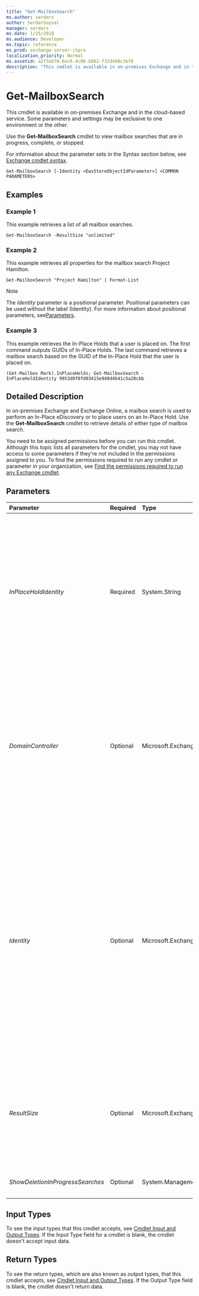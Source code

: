 ```yaml
---
title: "Get-MailboxSearch"
ms.author: serdars
author: SerdarSoysal
manager: serdars
ms.date: 1/25/2018
ms.audience: Developer
ms.topic: reference
ms.prod: exchange-server-itpro
localization_priority: Normal
ms.assetid: a2f3ab70-6ec6-4c06-b862-f32d498c3ef8
description: "This cmdlet is available in on-premises Exchange and in the cloud-based service. Some parameters and settings may be exclusive to one environment or the other."
---
```


# Get-MailboxSearch

This cmdlet is available in on-premises Exchange and in the cloud-based service. Some parameters and settings may be exclusive to one environment or the other. 
  
Use the **Get-MailboxSearch** cmdlet to view mailbox searches that are in progress, complete, or stopped.
  
For information about the parameter sets in the Syntax section below, see [Exchange cmdlet syntax](https://technet.microsoft.com/library/bb123552.aspx). 
  
```
Get-MailboxSearch [-Identity <EwsStoreObjectIdParameter>] <COMMON PARAMETERS>

```

## Examples
<a name="Examples"> </a>

### Example 1

This example retrieves a list of all mailbox searches.
  
```
Get-MailboxSearch -ResultSize "unlimited"
```

### Example 2

This example retrieves all properties for the mailbox search Project Hamilton.
  
```
Get-MailboxSearch "Project Hamilton" | Format-List
```

> [!NOTE]
> The _Identity_ parameter is a positional parameter. Positional parameters can be used without the label (Identity). For more information about positional parameters, see[Parameters](https://technet.microsoft.com/library/bc81f639-c822-4b2b-a692-694c43f5f57e.aspx). 
  
### Example 3

This example retrieves the In-Place Holds that a user is placed on. The first command outputs GUIDs of In-Place Holds. The last command retrieves a mailbox search based on the GUID of the In-Place Hold that the user is placed on.
  
```
(Get-Mailbox Mark).InPlaceHolds; Get-MailboxSearch -InPlaceHoldIdentity 9953d0f0fd03415e949d4b41c5a28cbb
```

## Detailed Description
<a name="DetailedDescription"> </a>

In on-premises Exchange and Exchange Online, a mailbox search is used to perform an In-Place eDiscovery or to place users on an In-Place Hold. Use the **Get-MailboxSearch** cmdlet to retrieve details of either type of mailbox search.
  
You need to be assigned permissions before you can run this cmdlet. Although this topic lists all parameters for the cmdlet, you may not have access to some parameters if they're not included in the permissions assigned to you. To find the permissions required to run any cmdlet or parameter in your organization, see [Find the permissions required to run any Exchange cmdlet](https://technet.microsoft.com/library/mt432940.aspx).
  
## Parameters
<a name="DetailedDescription"> </a>

|**Parameter**|**Required**|**Type**|**Description**|
|:-----|:-----|:-----|:-----|
| _InPlaceHoldIdentity_ <br/> |Required  <br/> |System.String  <br/> |The _InPlaceHoldIdentity_ parameter specifies the GUID of an In-Place Hold. Use this parameter to search for an In-Place Hold that a user is placed on. GUIDs of all In-Place Holds that a user is placed on are added to the user's **InPlaceHolds** property. You can retrieve the property by using the **Get-Mailbox** cmdlet. <br/> |
| _DomainController_ <br/> |Optional  <br/> |Microsoft.Exchange.Data.Fqdn  <br/> |This parameter is available only in on-premises Exchange.  <br/> The _DomainController_ parameter specifies the domain controller that's used by this cmdlet to read data from or write data to Active Directory. You identify the domain controller by its fully qualified domain name (FQDN). For example, `dc01.contoso.com`.  <br/> |
| _Identity_ <br/> |Optional  <br/> |Microsoft.Exchange.Configuration.Tasks.EwsStoreObjectIdParameter  <br/> | The _Identity_ parameter specifies the name of the search query. If a name isn't provided, all mailbox search queries are returned. <br/>  To improve the performance of this cmdlet in Exchange Online, some mailbox search properties aren't returned if you don't specify the name of a mailbox search. These properties are: <br/>  SourceMailboxes <br/>  Sources <br/>  SearchQuery <br/>  ResultsLink <br/>  PreviewResultsLink <br/>  Errors <br/>  To view these properties, you have to provide the name of a mailbox search. <br/> |
| _ResultSize_ <br/> |Optional  <br/> |Microsoft.Exchange.Data.Unlimited  <br/> |The _ResultSize_ parameter specifies the maximum number of results to return. If you want to return all requests that match the query, use `unlimited` for the value of this parameter. The default value is `1000`.  <br/> |
| _ShowDeletionInProgressSearches_ <br/> |Optional  <br/> |System.Management.Automation.SwitchParameter  <br/> |This parameter is reserved for internal Microsoft use.  <br/> |
   
## Input Types
<a name="InputTypes"> </a>

To see the input types that this cmdlet accepts, see [Cmdlet Input and Output Types](http://go.microsoft.com/fwlink/p/?linkId=616387). If the Input Type field for a cmdlet is blank, the cmdlet doesn't accept input data. 
  
## Return Types
<a name="ReturnTypes"> </a>

To see the return types, which are also known as output types, that this cmdlet accepts, see [Cmdlet Input and Output Types](http://go.microsoft.com/fwlink/p/?linkId=616387). If the Output Type field is blank, the cmdlet doesn't return data. 
  

